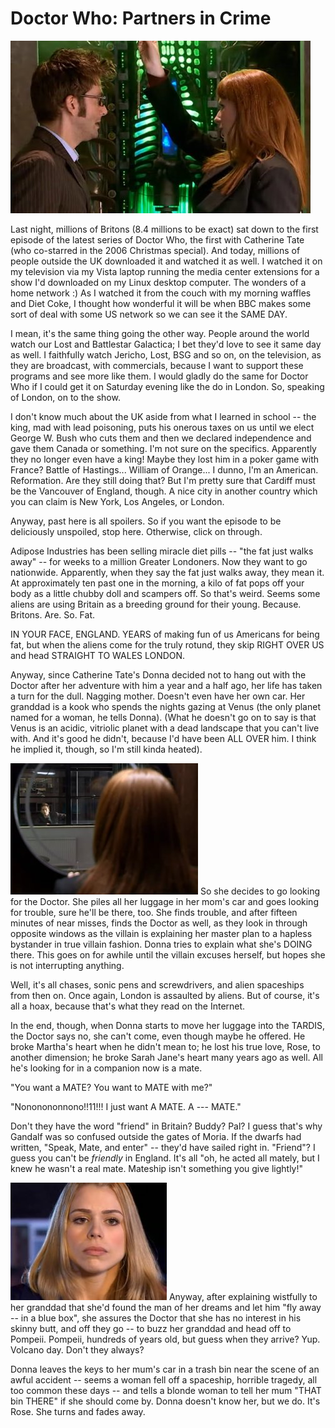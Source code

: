 # Doctor Who: Partners in Crime

![drwho.jpg](../uploads/2008/04/drwho.jpg)

Last night, millions of Britons (8.4 millions to be exact) sat down to the first episode of the latest series of Doctor Who, the first with Catherine Tate (who co-starred in the 2006 Christmas special). And today, millions of people outside the UK downloaded it and watched it as well. I watched it on my television via my Vista laptop running the media center extensions for a show I'd downloaded on my Linux desktop computer. The wonders of a home network :) As I watched it from the couch with my morning waffles and Diet Coke, I thought how wonderful it will be when BBC makes some sort of deal with some US network so we can see it the SAME DAY.

I mean, it's the same thing going the other way. People around the world watch our Lost and Battlestar Galactica; I bet they'd love to see it same day as well. I faithfully watch Jericho, Lost, BSG and so on, on the television, as they are broadcast, with commercials, because I want to support these programs and see more like them. I would gladly do the same for Doctor Who if I could get it on Saturday evening like the do in London. So, speaking of London, on to the show.

I don't know much about the UK aside from what I learned in school -- the king, mad with lead poisoning, puts his onerous taxes on us until we elect George W. Bush who cuts them and then we declared independence and gave them Canada or something. I'm not sure on the specifics. Apparently they no longer even have a king! Maybe they lost him in a poker game with France? Battle of Hastings... William of Orange... I dunno, I'm an American. Reformation. Are they still doing that? But I'm pretty sure that Cardiff must be the Vancouver of England, though. A nice city in another country which you can claim is New York, Los Angeles, or London.

Anyway, past here is all spoilers. So if you want the episode to be deliciously unspoiled, stop here. Otherwise, click on through.



Adipose Industries has been selling miracle diet pills -- "the fat just walks away" -- for weeks to a million Greater Londoners. Now they want to go nationwide. Apparently, when they say the fat just walks away, they mean it. At approximately ten past one in the morning, a kilo of fat pops off your body as a little chubby doll and scampers off. So that's weird. Seems some aliens are using Britain as a breeding ground for their young. Because. Britons. Are. So. Fat.

IN YOUR FACE, ENGLAND. YEARS of making fun of us Americans for being fat, but when the aliens come for the truly rotund, they skip RIGHT OVER US and head STRAIGHT TO WALES LONDON.

Anyway, since Catherine Tate's Donna decided not to hang out with the Doctor after her adventure with him a year and a half ago, her life has taken a turn for the dull. Nagging mother. Doesn't even have her own car. Her granddad is a kook who spends the nights gazing at Venus (the only planet named for a woman, he tells Donna). (What he doesn't go on to say is that Venus is an acidic, vitriolic planet with a dead landscape that you can't live with. And it's good he didn't, because I'd have been ALL OVER him. I think he implied it, though, so I'm still kinda heated).

![donna.jpg](../uploads/2008/04/donna.jpg) So she decides to go looking for the Doctor. She piles all her luggage in her mom's car and goes looking for trouble, sure he'll be there, too. She finds trouble, and after fifteen minutes of near misses, finds the Doctor as well, as they look in through opposite windows as the villain is explaining her master plan to a hapless bystander in true villain fashion. Donna tries to explain what she's DOING there. This goes on for awhile until the villain excuses herself, but hopes she is not interrupting anything.

Well, it's all chases, sonic pens and screwdrivers, and alien spaceships from then on. Once again, London is assaulted by aliens. But of course, it's all a hoax, because that's what they read on the Internet.

In the end, though, when Donna starts to move her luggage into the TARDIS, the Doctor says no, she can't come, even though maybe he offered. He broke Martha's heart when he didn't mean to; he lost his true love, Rose, to another dimension; he broke Sarah Jane's heart many years ago as well. All he's looking for in a companion now is a mate.

"You want a MATE? You want to MATE with me?"

"Nononononnono!!11!!! I just want A MATE. A --- MATE."

Don't they have the word "friend" in Britain? Buddy? Pal? I guess that's why Gandalf was so confused outside the gates of Moria. If the dwarfs had written, "Speak, Mate, and enter" -- they'd have sailed right in. "Friend"? I guess you can't be *friendly* in England. It's all "oh, he acted all mately, but I knew he wasn't a real mate. Mateship isn't something you give lightly!"

![rose.jpg](../uploads/2008/04/rose.jpg) Anyway, after explaining wistfully to her granddad that she'd found the man of her dreams and let him "fly away -- in a blue box", she assures the Doctor that she has no interest in his skinny butt, and off they go -- to buzz her granddad and head off to Pompeii. Pompeii, hundreds of years old, but guess when they arrive? Yup. Volcano day. Don't they always?

Donna leaves the keys to her mum's car in a trash bin near the scene of an awful accident -- seems a woman fell off a spaceship, horrible tragedy, all too common these days -- and tells a blonde woman to tell her mum "THAT bin THERE" if she should come by. Donna doesn't know her, but we do. It's Rose. She turns and fades away.


